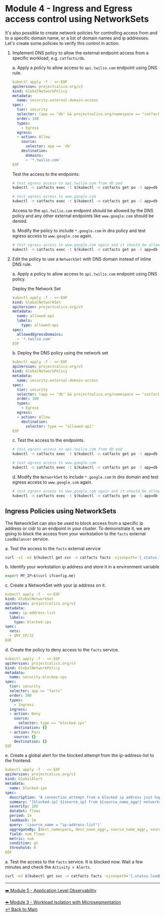 # Module 4 - Ingress and Egress access control using NetworkSets

It's also possible to create network policies for controlling access from and to a specific domain name, or a list of domain names and ip addresses. Let's create some policies to verify this control in action.

1. Implement DNS policy to allow the external endpoint access from a specific workload, e.g. `catfacts/db`.

   a. Apply a policy to allow access to `api.twilio.com` endpoint using DNS rule.

   ```yaml
   kubectl apply -f - <<-EOF
   apiVersion: projectcalico.org/v3
   kind: GlobalNetworkPolicy
   metadata:
     name: security.external-domain-access
   spec:
     tier: security
     selector: (app == "db" && projectcalico.org/namespace == "catfacts")
     order: 100
     types:
       - Egress
     egress:
     - action: Allow
       source:
         selector: app == 'db'
       destination:
         domains:
         - '*.twilio.com'
   EOF
   ```

   Test the access to the endpoints:

   ```bash
   # test egress access to api.twilio.com from db pod
   kubectl -n catfacts exec -t $(kubectl -n catfacts get po -l app=db -ojsonpath='{.items[0].metadata.name}') -- sh -c 'curl -m3 -skI https://api.twilio.com 2>/dev/null | grep -i http'
   ```

   ```bash
   # test egress access to www.google.com
   kubectl -n catfacts exec -t $(kubectl -n catfacts get po -l app=db -ojsonpath='{.items[0].metadata.name}') -- sh -c 'curl -m3 -skI https://www.google.com 2>/dev/null | grep HTTP'
   ```

   Access to the `api.twilio.com` endpoint should be allowed by the DNS policy and any other external endpoints like `www.google.com` should be denied.

   b. Modify the policy to include `*.google.com` in dns policy and test egress access to ```www.google.com``` again.

   ```bash
   # test egress access to www.google.com again and it should be allowed.
   kubectl -n catfacts exec -t $(kubectl -n catfacts get po -l app=db -ojsonpath='{.items[0].metadata.name}') -- sh -c 'curl -m3 -skI https://www.google.com 2>/dev/null | grep HTTP'
   ```

2. Edit the policy to use a `NetworkSet` with DNS domain instead of inline DNS rule.

   a. Apply a policy to allow access to `api.twilio.com` endpoint using DNS policy.

   Deploy the Network Set

   ```yaml
   kubectl apply -f - <<-EOF
   kind: GlobalNetworkSet
   apiVersion: projectcalico.org/v3
   metadata:
     name: allowed-api
     labels: 
       type: allowed-api
   spec:
     allowedEgressDomains:
     - '*.twilio.com'
   EOF
   ```

   b. Deploy the DNS policy using the network set

   ```yaml
   kubectl apply -f - <<-EOF
   apiVersion: projectcalico.org/v3
   kind: GlobalNetworkPolicy
   metadata:
     name: security.external-domain-access
   spec:
     tier: security
     selector: (app == "db" && projectcalico.org/namespace == "catfacts")
     order: 100
     types:
       - Egress
     egress:
     - action: Allow
       destination:
         selector: type == "allowed-api"
   EOF
   ```

   c. Test the access to the endpoints.

   ```bash
   # test egress access to api.twilio.com from db pod
   kubectl -n catfacts exec -t $(kubectl -n catfacts get po -l app=db -ojsonpath='{.items[0].metadata.name}') -- sh -c 'curl -m3 -skI https://api.twilio.com 2>/dev/null | grep -i http'
   ```

   ```bash
   # test egress access to www.google.com
   kubectl -n catfacts exec -t $(kubectl -n catfacts get po -l app=db -ojsonpath='{.items[0].metadata.name}') -- sh -c 'curl -m3 -skI https://www.google.com 2>/dev/null | grep HTTP'
   ```

   d. Modify the `NetworkSet` to include `*.google.com` in dns domain and test egress access to ```www.google.com``` again.

   ```bash
   # test egress access to www.google.com again and it should be allowed.
   kubectl -n catfacts exec -t $(kubectl -n catfacts get po -l app=db -ojsonpath='{.items[0].metadata.name}') -- sh -c 'curl -m3 -skI https://www.google.com 2>/dev/null | grep HTTP'
   ```

## Ingress Policies using NetworkSets

The NetworkSet can also be used to block access from a specific ip address or cidr to an endpoint in your cluster. To demonstrate it, we are going to block the access from your workstation to the ```facts``` external ```LoadBalancer``` service.

   a. Test the access to the ```facts``` external service

   ```bash
   curl -sI -m3 $(kubectl get svc -n catfacts facts -ojsonpath='{.status.loadBalancer.ingress[0].hostname}') | grep -i http
   ```

   b. Identify your workstation ip address and store it in a environment variable

   ```bash
   export MY_IP=$(curl ifconfig.me)
   ```

   c. Create a NetworkSet with your ip address on it.

   ```yaml
   kubectl apply -f - <<-EOF
   kind: GlobalNetworkSet
   apiVersion: projectcalico.org/v3
   metadata:
     name: ip-address-list
     labels: 
       type: blocked-ips
   spec:
     nets:
     - $MY_IP/32
   EOF
   ```

   d. Create the policy to deny access to the ```facts``` service.

   ```yaml
   kubectl apply -f - <<-EOF
   apiVersion: projectcalico.org/v3
   kind: GlobalNetworkPolicy
   metadata:
     name: security.blockep-ips
   spec:
     tier: security
     selector: app == "facts"
     order: 300
     types:
       - Ingress
     ingress:
     - action: Deny
       source:
         selector: type == "blocked-ips"
       destination: {}
     - action: Pass
       source: {}
       destination: {}
   EOF
   ```

   e. Create a global alert for the blocked attempt from the ip-address-list to the frontend.

   ```yaml
   kubectl apply -f - <<-EOF   
   apiVersion: projectcalico.org/v3
   kind: GlobalAlert
   metadata:
     name: blocked-ips
   spec:
     description: "A connection attempt from a blocked ip address just happened."
     summary: "[blocked-ip] ${source_ip} from ${source_name_aggr} networkset attempted to access ${dest_namespace}/${dest_name_aggr}"
     severity: 100
     dataSet: flows
     period: 1m
     lookback: 1m
     query: '(source_name = "ip-address-list")'
     aggregateBy: [dest_namespace, dest_name_aggr, source_name_aggr, source_ip]
     field: num_flows
     metric: sum
     condition: gt
     threshold: 0
   EOF
   ```

   a. Test the access to the ```facts``` service. It is blocked now. Wait a few minutes and check the `Activity > Alerts`.

   ```bash
   curl -m3 $(kubectl get svc -n catfacts facts -ojsonpath='{.status.loadBalancer.ingress[0].hostname}')
   ```

---

[:arrow_right: Module 5 - Application Level Observability](module-5-application-observability.md)  

[:arrow_left: Module 3 - Workload Isolation with Microsegmentation](module-3-wkload-isolation.md)  
[:leftwards_arrow_with_hook: Back to Main](../README.md)  

